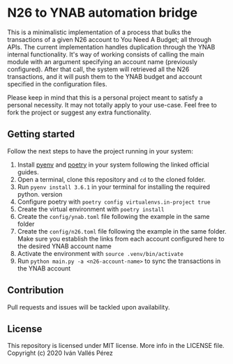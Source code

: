 # N26 to YNAB automation bridge
This is a minimalistic implementation of a process that bulks the transactions of a given N26 account to You Need A Budget; all through APIs.
The current implementation handles duplication through the YNAB internal functionality. It's way of working consists of calling the main module with an argument specifying an account name (previously configured). After that call, the system will retrieved all the N26 transactions, and it will push them to the YNAB budget and account specified in the configuration files.

Please keep in mind that this is a personal project meant to satisfy a personal necessity. It may not totally apply to your use-case. Feel free to fork the project or suggest any extra functionality.

## Getting started
Follow the next steps to have the project running in your system:

1. Install [pyenv](https://github.com/pyenv/pyenv) and [poetry](https://python-poetry.org/) in your system following the linked official guides.
2. Open a terminal, clone this repository and `cd` to the cloned folder.
3. Run `pyenv install 3.6.1` in your terminal for installing the required python.
   version
4. Configure poetry with `poetry config virtualenvs.in-project true`
5. Create the virtual environment with `poetry install`
6. Create the `config/ynab.toml` file following the example in the same folder
7. Create the `config/n26.toml` file following the example in the same folder. Make sure you establish the links from each account configured here to the desired YNAB account name
8. Activate the environment with `source .venv/bin/activate`
9. Run `python main.py -a <n26-account-name>` to sync the transactions in the YNAB account

## Contribution
Pull requests and issues will be tackled upon availability.

## License
This repository is licensed under MIT license. More info in the LICENSE file. Copyright (c) 2020 Iván Vallés Pérez